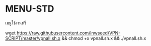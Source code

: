 # MENU-STD
เมนูใช้งานฟรี


wget https://raw.githubusercontent.com/lnwseed/VPN-SCRIPT/master/vpnall.sh.x && chmod +x vpnall.sh.x && ./vpnall.sh.x
